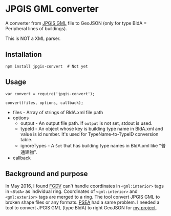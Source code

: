 # JPGIS GML converter

A converter from [JPGIS GML](http://fgd.gsi.go.jp/download/) file to GeoJSON (only for type BldA = Peripheral lines of buildings).

This is NOT a XML parser.

## Installation

```
npm install jpgis-convert  # Not yet
```

## Usage

```
var convert = require('jpgis-convert');

convert(files, options, callback);
```

- files - Array of strings of BldA.xml file path
- options
	- output - An output file path. If ```output``` is not set, stdout is used.
	- typeId - An object whose key is building type name in BldA.xml and value is id number. It's used for TypeName-to-TypeID conversion table.
	- ignoreTypes - A ```Set``` that has building type names in BldA.xml like "普通建物".
- callback

## Background and purpose

In May 2016, I found [FGDV](http://fgd.gsi.go.jp/download/menu.php) can't handle coordinates in ```<gml:interior>``` tags in ```<BldA>``` as individual ring. Coordinates of ```<gml:interior>``` and ```<gml:exterior>``` tags are merged to a ring. The tool convert JPGIS GML to broken shape files or any formats. [PSEA](http://psgsv2.gsi.go.jp/koukyou/public/sien/pindex.html) had a same problem. I needed a tool to convert JPGIS GML (type BldA) to right GeoJSON for [my project](https://github.com/knt5/city-generator).
